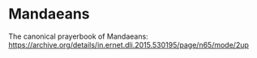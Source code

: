 # Mandaeans

The canonical prayerbook of Mandaeans:
https://archive.org/details/in.ernet.dli.2015.530195/page/n65/mode/2up